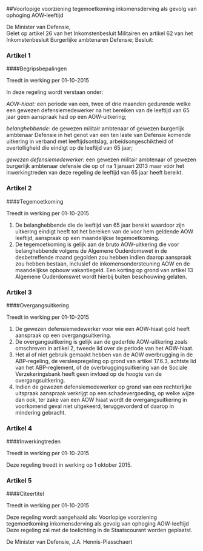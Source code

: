 <meta http-equiv='Content-Type' content='text/html; charset=utf-8' />

##Voorlopige voorziening tegemoetkoming inkomensderving als gevolg van ophoging AOW-leeftijd

De Minister van Defensie,  
Gelet op artikel 26 van het Inkomstenbesluit Militairen en artikel 62 van het Inkomstenbesluit Burgerlijke ambtenaren Defensie;
Besluit:    

### Artikel  1  

####Begripsbepalingen

Treedt in werking per 01-10-2015 

In deze regeling wordt verstaan onder: 

*AOW-hiaat:* een periode van een, twee of drie maanden gedurende welke een gewezen defensiemedewerker na het bereiken van de leeftijd van 65 jaar geen aanspraak had op een AOW-uitkering;  

*belanghebbende:* de gewezen militair ambtenaar of gewezen burgerlijk ambtenaar Defensie in het genot van een ten laste van Defensie komende uitkering in verband met leeftijdsontslag, arbeidsongeschiktheid of overtolligheid die eindigt op de leeftijd van 65 jaar;  

*gewezen defensiemedewerker:* een gewezen militair ambtenaar of gewezen burgerlijk ambtenaar defensie die op of na 1 januari 2013 maar vóór het inwerkingtreden van deze regeling de leeftijd van 65 jaar heeft bereikt.   

### Artikel  2  

####Tegemoetkoming

Treedt in werking per 01-10-2015 

1.  De belanghebbende die de leeftijd van 65 jaar bereikt waardoor zijn uitkering eindigt heeft tot het bereiken van de voor hem geldende AOW leeftijd, aanspraak op een maandelijkse tegemoetkoming.   
2.  De tegemoetkoming is gelijk aan de bruto AOW-uitkering die voor belanghebbende volgens de Algemene Ouderdomswet in de desbetreffende maand gegolden zou hebben indien daarop aanspraak zou hebben bestaan, inclusief de inkomensondersteuning AOW en de maandelijkse opbouw vakantiegeld. Een korting op grond van artikel 13 Algemene Ouderdomswet wordt hierbij buiten beschouwing gelaten.  

### Artikel  3  

####Overgangsuitkering

Treedt in werking per 01-10-2015 

1.  De gewezen defensiemedewerker voor wie een AOW-hiaat gold heeft aanspraak op een overgangsuitkering.   
2.  De overgangsuitkering is gelijk aan de gederfde AOW-uitkering zoals omschreven in artikel 2, tweede lid over de periode van het AOW-hiaat.   
3.  Het al of niet gebruik gemaakt hebben van de AOW overbrugging in de ABP-regeling, de versleepregeling op grond van artikel 17.6.3, achtste lid van het ABP-reglement, of de overbruggingsuitkering van de Sociale Verzekeringsbank heeft geen invloed op de hoogte van de overgangsuitkering.   
4.  Indien de gewezen defensiemedewerker op grond van een rechterlijke uitspraak aanspraak verkrijgt op een schadevergoeding, op welke wijze dan ook, ter zake van een AOW hiaat wordt de overgangsuitkering in voorkomend geval niet uitgekeerd, teruggevorderd of daarop in mindering gebracht.  

### Artikel  4  

####Inwerkingtreden

Treedt in werking per 01-10-2015 

Deze regeling treedt in werking op 1 oktober 2015. 

### Artikel  5  

####Citeertitel

Treedt in werking per 01-10-2015 

Deze regeling wordt aangehaald als: Voorlopige voorziening tegemoetkoming inkomensderving als gevolg van ophoging AOW-leeftijd 
Deze regeling zal met de toelichting in de Staatscourant worden geplaatst.  

De 
Minister van Defensie, 
J.A. Hennis-Plasschaert     
